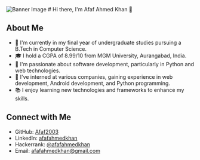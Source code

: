 <img src="https://drive.google.com/file/d/1fcRtvEmF3JLyVi1vXE1PkgV9MCRylNGK/view" alt="Banner Image">
# Hi there, I'm Afaf Ahmed Khan 👋

## About Me
- 🔭 I'm currently in my final year of undergraduate studies pursuing a B.Tech in Computer Science.
- 🎓 I hold a CGPA of 8.99/10 from MGM University, Aurangabad, India.
- 🌱 I'm passionate about software development, particularly in Python and web technologies.
- 💼 I've interned at various companies, gaining experience in web development, Android development, and Python programming.
- 📚 I enjoy learning new technologies and frameworks to enhance my skills.

## Connect with Me
- GitHub: [Afaf2003](https://github.com/Afaf2003)
- LinkedIn: [afafahmedkhan](https://www.linkedin.com/in/afafahmedkhan)
- Hackerrank: [@afafahmedkhan](https://www.hackerrank.com/afafahmedkhan)
- Email: afafahmedkhan@gmail.com

